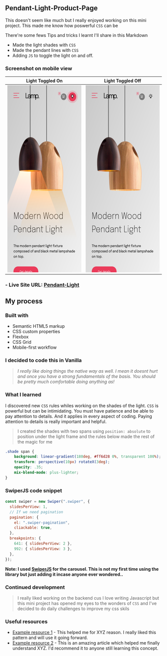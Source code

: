 ## **Pendant-Light-Product-Page**
 

This doesn't seem like much but I really enjoyed working on this mini project. This made me know how poswerful `CSS` can be

There're some fews Tips and tricks I learnt I'll share in this Markdown

- Made the light shades with `CSS`
- Made the pendant lines with `CSS`
- Adding `JS` to toggle the light on and off.

### **Screenshot on mobile view**

<!-- ![](./Screen%20Shot%202022-07-09%20at%2013.05.06.png) -->
Light Toggled On             |  Light Toggled Off
:-------------------------:|:-------------------------:
<img src="./Screen Shot 2022-07-09 at 13.05.06.png" width="300" height="600"/>  |  <img src="./Screen Shot 2022-07-09 at 13.24.36.png" width="300" height="600"/>


### - Live Site URL: [Pendant-Light](https://pendant-light-product-page.vercel.app/)

## My process

### Built with

- Semantic HTML5 markup
- CSS custom properties
- Flexbox
- CSS Grid
- Mobile-first workflow

### **I decided to code this in Vanilla**

>_I really like doing things the native way as well. I mean it doesnt hurt and once you have a strong fundamentals of the basis. You should be pretty much comfortable doing anything as!_



### What I learned

I discovered new `CSS` rules whiles working on the shades of the light. `CSS` is powerful but can be intimidating. You must have patience and be able to pay attention to details. And it applies in every aspect of coding. Paying attention to details is really important and helpful.


>I created the shades with two spans using ```position: absolute``` to position under the light frame and the rules below made the rest of the magic for me

```css
.shade span {
    background: linear-gradient(180deg, #ff6d28 0%, transparent 100%);
    transform: perspective(10px) rotateX(3deg);
    opacity: .35;
    mix-blend-mode: plus-lighter;
}
```


### SwiperJS code snippet

```js
const swiper = new Swiper(".swiper", {
  slidesPerView: 1,
  // If we need pagination
  pagination: {
    el: ".swiper-pagination",
    cliackable: true,
  },
  breakpoints: {
    641: { slidesPerView: 2 },
    992: { slidesPerView: 3 },
  },
});
```

**Note: I used [SwiperJS](https://swiperjs.com/) for the carousel. This is not my first time using the library but just adding it incase anyone ever wondered..**

### Continued development

>I really liked working on the backend cus I love writing Javascript but this mini project has opened my eyes to the wonders of `CSS` and I've decided to do daily challenges to improve my css skils


### Useful resources

- [Example resource 1](https://www.example.com) - This helped me for XYZ reason. I really liked this pattern and will use it going forward.
- [Example resource 2](https://www.example.com) - This is an amazing article which helped me finally understand XYZ. I'd recommend it to anyone still learning this concept.
